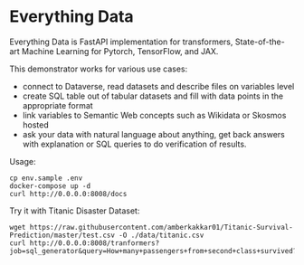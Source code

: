# Everything Data

Everything Data is FastAPI implementation for transformers, State-of-the-art Machine Learning for Pytorch, TensorFlow, and JAX.

This demonstrator works for various use cases:
- connect to Dataverse, read datasets and describe files on variables level
- create SQL table out of tabular datasets and fill with data points in the appropriate format
- link variables to Semantic Web concepts such as Wikidata or Skosmos hosted
- ask your data with natural language about anything, get back answers with explanation or SQL queries to do verification of results.

Usage:
```
cp env.sample .env
docker-compose up -d
curl http://0.0.0.0:8008/docs
```
Try it with Titanic Disaster Dataset:
```
wget https://raw.githubusercontent.com/amberkakkar01/Titanic-Survival-Prediction/master/test.csv -O ./data/titanic.csv
curl http://0.0.0.0:8008/tranformers?job=sql_generator&query=How+many+passengers+from+second+class+survived?
```
